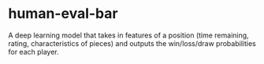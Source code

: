 # human-eval-bar
A deep learning model that takes in features of a position (time remaining, rating, characteristics of pieces) and outputs the win/loss/draw probabilities for each player.  